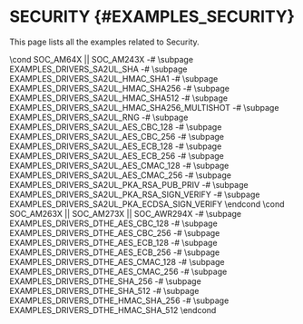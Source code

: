 #  SECURITY {#EXAMPLES_SECURITY}

This page lists all the examples related to Security.

\cond SOC_AM64X || SOC_AM243X
-# \subpage EXAMPLES_DRIVERS_SA2UL_SHA
-# \subpage EXAMPLES_DRIVERS_SA2UL_HMAC_SHA1
-# \subpage EXAMPLES_DRIVERS_SA2UL_HMAC_SHA256
-# \subpage EXAMPLES_DRIVERS_SA2UL_HMAC_SHA512
-# \subpage EXAMPLES_DRIVERS_SA2UL_HMAC_SHA256_MULTISHOT
-# \subpage EXAMPLES_DRIVERS_SA2UL_RNG
-# \subpage EXAMPLES_DRIVERS_SA2UL_AES_CBC_128
-# \subpage EXAMPLES_DRIVERS_SA2UL_AES_CBC_256
-# \subpage EXAMPLES_DRIVERS_SA2UL_AES_ECB_128
-# \subpage EXAMPLES_DRIVERS_SA2UL_AES_ECB_256
-# \subpage EXAMPLES_DRIVERS_SA2UL_AES_CMAC_128
-# \subpage EXAMPLES_DRIVERS_SA2UL_AES_CMAC_256
-# \subpage EXAMPLES_DRIVERS_SA2UL_PKA_RSA_PUB_PRIV
-# \subpage EXAMPLES_DRIVERS_SA2UL_PKA_RSA_SIGN_VERIFY
-# \subpage EXAMPLES_DRIVERS_SA2UL_PKA_ECDSA_SIGN_VERIFY
\endcond
\cond SOC_AM263X || SOC_AM273X  || SOC_AWR294X
-# \subpage EXAMPLES_DRIVERS_DTHE_AES_CBC_128
-# \subpage EXAMPLES_DRIVERS_DTHE_AES_CBC_256
-# \subpage EXAMPLES_DRIVERS_DTHE_AES_ECB_128
-# \subpage EXAMPLES_DRIVERS_DTHE_AES_ECB_256
-# \subpage EXAMPLES_DRIVERS_DTHE_AES_CMAC_128
-# \subpage EXAMPLES_DRIVERS_DTHE_AES_CMAC_256
-# \subpage EXAMPLES_DRIVERS_DTHE_SHA_256
-# \subpage EXAMPLES_DRIVERS_DTHE_SHA_512
-# \subpage EXAMPLES_DRIVERS_DTHE_HMAC_SHA_256
-# \subpage EXAMPLES_DRIVERS_DTHE_HMAC_SHA_512
\endcond
